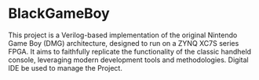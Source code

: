 # BlackGameBoy
This project is a Verilog-based implementation of the original Nintendo Game Boy (DMG) architecture, designed to run on a ZYNQ XC7S series FPGA. It aims to faithfully replicate the functionality of the classic handheld console, leveraging modern development tools and methodologies.
Digital IDE be used to manage the Project.